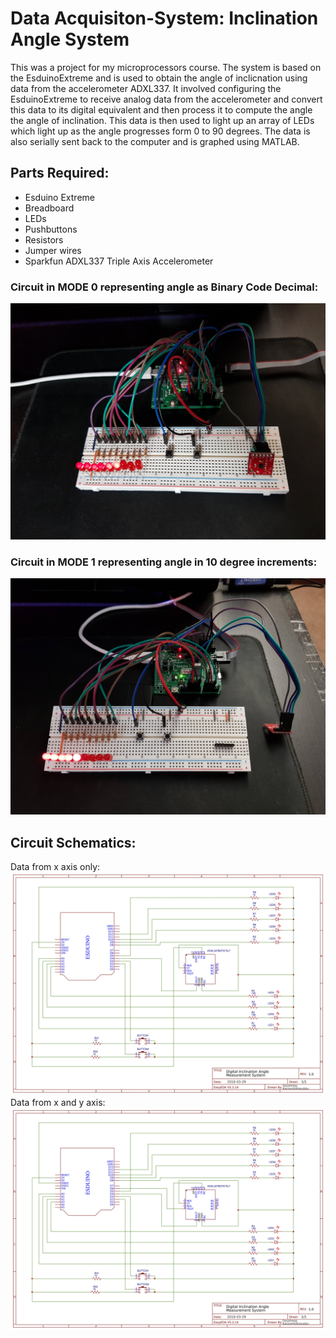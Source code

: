 # Data Acquisiton-System: Inclination Angle System

This was a project for my microprocessors course. The system is based on the EsduinoExtreme and is used to obtain the angle of inclicnation using data from the accelerometer ADXL337. It involved configuring the EsduinoExtreme to receive analog data from the accelerometer and convert this data to its digital equivalent and then process it to compute the angle the angle of inclination. This data is then used to light up an array of LEDs which light up as the angle progresses form 0 to 90 degrees. The data is also serially sent back to the computer and is graphed using MATLAB. 

## Parts Required:
* Esduino Extreme
* Breadboard
* LEDs
* Pushbuttons
* Resistors
* Jumper wires
* Sparkfun ADXL337 Triple Axis Accelerometer

### Circuit in MODE 0 representing angle as Binary Code Decimal:
![image](20190407_215331.jpg)
### Circuit in MODE 1 representing angle in 10 degree increments:
![image](20190405_154647.jpg)

## Circuit Schematics:
Data from x axis only:
![image](CircuitSingleAxis-min.jpg)
Data from x and y axis:
![image](CircuitDualAxis-min.jpg)
